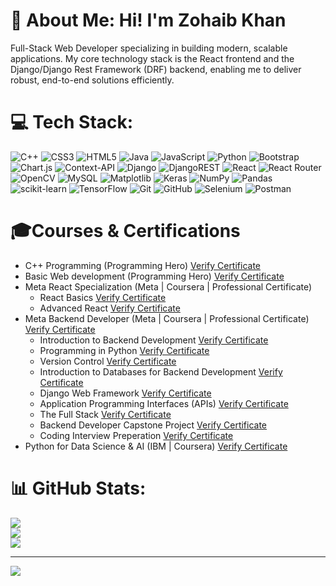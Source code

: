 # 💫 About Me: Hi! I'm Zohaib Khan
Full-Stack Web Developer specializing in building modern, scalable applications. My core technology stack is the React frontend and the Django/Django Rest Framework (DRF) backend, enabling me to deliver robust, end-to-end solutions efficiently.


# 💻 Tech Stack:
![C++](https://img.shields.io/badge/c++-%2300599C.svg?style=for-the-badge&logo=c%2B%2B&logoColor=white) ![CSS3](https://img.shields.io/badge/css3-%231572B6.svg?style=for-the-badge&logo=css3&logoColor=white) ![HTML5](https://img.shields.io/badge/html5-%23E34F26.svg?style=for-the-badge&logo=html5&logoColor=white) ![Java](https://img.shields.io/badge/java-%23ED8B00.svg?style=for-the-badge&logo=openjdk&logoColor=white) ![JavaScript](https://img.shields.io/badge/javascript-%23323330.svg?style=for-the-badge&logo=javascript&logoColor=%23F7DF1E) ![Python](https://img.shields.io/badge/python-3670A0?style=for-the-badge&logo=python&logoColor=ffdd54) ![Bootstrap](https://img.shields.io/badge/bootstrap-%238511FA.svg?style=for-the-badge&logo=bootstrap&logoColor=white) ![Chart.js](https://img.shields.io/badge/chart.js-F5788D.svg?style=for-the-badge&logo=chart.js&logoColor=white) ![Context-API](https://img.shields.io/badge/Context--Api-000000?style=for-the-badge&logo=react) ![Django](https://img.shields.io/badge/django-%23092E20.svg?style=for-the-badge&logo=django&logoColor=white) ![DjangoREST](https://img.shields.io/badge/DJANGO-REST-ff1709?style=for-the-badge&logo=django&logoColor=white&color=ff1709&labelColor=gray) ![React](https://img.shields.io/badge/react-%2320232a.svg?style=for-the-badge&logo=react&logoColor=%2361DAFB) ![React Router](https://img.shields.io/badge/React_Router-CA4245?style=for-the-badge&logo=react-router&logoColor=white) ![OpenCV](https://img.shields.io/badge/opencv-%23white.svg?style=for-the-badge&logo=opencv&logoColor=white) ![MySQL](https://img.shields.io/badge/mysql-4479A1.svg?style=for-the-badge&logo=mysql&logoColor=white) ![Matplotlib](https://img.shields.io/badge/Matplotlib-%23ffffff.svg?style=for-the-badge&logo=Matplotlib&logoColor=black) ![Keras](https://img.shields.io/badge/Keras-%23D00000.svg?style=for-the-badge&logo=Keras&logoColor=white) ![NumPy](https://img.shields.io/badge/numpy-%23013243.svg?style=for-the-badge&logo=numpy&logoColor=white) ![Pandas](https://img.shields.io/badge/pandas-%23150458.svg?style=for-the-badge&logo=pandas&logoColor=white) ![scikit-learn](https://img.shields.io/badge/scikit--learn-%23F7931E.svg?style=for-the-badge&logo=scikit-learn&logoColor=white) ![TensorFlow](https://img.shields.io/badge/TensorFlow-%23FF6F00.svg?style=for-the-badge&logo=TensorFlow&logoColor=white) ![Git](https://img.shields.io/badge/git-%23F05033.svg?style=for-the-badge&logo=git&logoColor=white) ![GitHub](https://img.shields.io/badge/github-%23121011.svg?style=for-the-badge&logo=github&logoColor=white) ![Selenium](https://img.shields.io/badge/-selenium-%43B02A?style=for-the-badge&logo=selenium&logoColor=white) ![Postman](https://img.shields.io/badge/Postman-FF6C37?style=for-the-badge&logo=postman&logoColor=white)
<h1>🎓Courses & Certifications</h1>
<ul>
  <li>C++ Programming (Programming Hero)  <a href='https://uat.programming-hero.com/certificates/PH3107' target='_blank'>Verify Certificate</a> </li>
  <li>Basic Web development (Programming Hero)  <a href='https://uat.programming-hero.com/certificates/PH4007' target='_blank'>Verify Certificate</a> </li> 
  <li>
    Meta React Specialization (Meta | Coursera | Professional Certificate)
    <ul>
       <li>React Basics <a href='https://coursera.org/share/63ba878ff9ca9b3956c31176dbfbdc9f' target='_blank'>Verify Certificate</a> </li>
      <li>Advanced React <a href='https://coursera.org/share/dc0130d063ec0a581e753675c0c87b84' target='_blank'>Verify Certificate</a> </li>
    </ul>
  </li>
  <li>
    Meta Backend Developer (Meta | Coursera | Professional Certificate) <a href='https://coursera.org/share/9b204a1cc11536906878aef46bf023b2' target='_blank'>Verify Certificate</a>
    <ul>
      <li>Introduction to Backend Development <a href='https://coursera.org/share/57c6a0a5bb3d70d0330db030f047aa98' target='_blank'>Verify Certificate</a> </li>
      <li>Programming in Python <a href='https://coursera.org/share/04663b1445b4a56cfe0a9372b9c381af' target='_blank'>Verify Certificate</a> </li>
      <li>Version Control <a href='https://coursera.org/share/f0aa3e9a575f775e3bce4c00e3b5c4f5' target='_blank'>Verify Certificate</a> </li>
      <li>Introduction to Databases for Backend Development <a href='https://coursera.org/share/f93568ccbe65910e5d59e5da133ea7db' target='_blank'>Verify Certificate</a> </li>
      <li>Django Web Framework <a href='https://coursera.org/share/8c4a3b030f19bc5045bbca6cf8540ff6' target='_blank'>Verify Certificate</a> </li>
      <li>Application Programming Interfaces (APIs) <a href='https://coursera.org/share/c690ffb24517cbcf664d5139d343be15' target='_blank'>Verify Certificate</a> </li>
      <li>The Full Stack <a href='https://coursera.org/share/8ccb6a1bed10228c8c1720f02020206a' target='_blank'>Verify Certificate</a> </li>
      <li>Backend Developer Capstone Project <a href='https://coursera.org/share/e7f6f5a31e94238b7dbf53ab4e3d39b4' target='_blank'>Verify Certificate</a> </li>
      <li>Coding Interview Preperation <a href='https://coursera.org/share/39e21bc7259fffa2d5c00a03dae01adb' target='_blank'>Verify Certificate</a> </li>
    </ul>
  </li>
  <li>Python for Data Science & AI (IBM | Coursera) <a href='https://coursera.org/share/cb15498333a0860a5a7d281ee8008357'>Verify Certificate</a></li>
</ul>

# 📊 GitHub Stats:
![](https://github-readme-stats.vercel.app/api?username=ZohaibKhanDeveloper&theme=slateorange&hide_border=false&include_all_commits=false&count_private=false)<br/>
![](https://nirzak-streak-stats.vercel.app/?user=ZohaibKhanDeveloper&theme=slateorange&hide_border=false)<br/>
![](https://github-readme-stats.vercel.app/api/top-langs/?username=ZohaibKhanDeveloper&theme=slateorange&hide_border=false&include_all_commits=false&count_private=false&layout=compact)

---
[![](https://visitcount.itsvg.in/api?id=ZohaibKhanDeveloper&icon=0&color=0)](https://visitcount.itsvg.in)

<!-- Proudly created with GPRM ( https://gprm.itsvg.in ) -->
